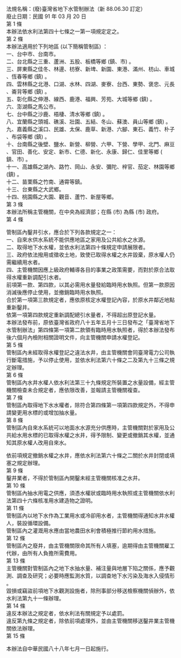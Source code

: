 法規名稱：(廢)臺灣省地下水管制辦法（新 88.06.30 訂定）  
廢止日期：民國 91 年 03 月 20 日  
第 1 條  
本辦法依水利法第四十七條之一第一項規定定之。  
第 2 條  
本辦法適用於下列地區 (以下簡稱管制區) ：  
一、台中市、台南市。  
二、台北縣之三重、蘆洲、五股、板橋等鄉 (鎮、市) 。  
三、屏東縣之佳冬、林邊、枋寮、新埤、新園、東港、滿州、枋山、車城  
、恆春等鄉 (鎮) 。  
四、雲林縣之北港、口湖、水林、四湖、麥寮、台西、東勢、褒忠、元長  
、崙背等鄉 (鎮) 。  
五、彰化縣之伸港、線西、鹿港、福興、芳苑、大城等鄉 (鎮) 。  
六、澎湖縣之馬公市。  
七、台中縣之沙鹿、梧棲、清水等鄉 (鎮) 。  
八、宜蘭縣之頭城、礁溪、壯園、五結、冬山、蘇澳、員山等鄉 (鎮) 。  
九、嘉義縣之溪口、民雄、太保、鹿草、新港、六腳、東石、義竹、朴子  
、布袋等鄉 (鎮) 。  
十、台南縣之後壁、鹽水、新營、柳營、六甲、下營、學甲、北門、麻豆  
、官田、善化、安定、新市、仁德、新化、永康、歸仁、佳里等鄉 (  
鎮、市) 。  
十一、高雄縣之湖內、路竹、岡山、永安、彌陀、梓官、茄定、林園等鄉  
(鎮) 。  
十二、苗栗縣之竹南、通霄等鎮。  
十三、台東縣之大武鄉。  
十四、桃園縣之大園、觀音、蘆竹、新屋等鄉。  
第 3 條  
本辦法所稱主管機關，在中央為經濟部；在縣 (市) 為縣 (市) 政府。  
第 4 條  


管制區內鑿井引水，應合於下列各款規定之一：  
一、自來水供水系統不能供應地區之家用及公共給水之水源。  
二、取得地下水水權，並依水利法第四十條規定申請展限者。  
三、政府依法撥用或徵收土地，致使已取得水權之水井毀棄，原水權人仍  
需繼續用水者。  
四、主管機關因應上級政府輔導各目的事業之政策需要，而對於原合法取  
得水權重新調配引水者。  
前項第一款、第四款，以其必需用水量發給臨時用水執照。但第一款原因  
消滅後應停止使用，並撤銷臨時用水執照。  
合於第一項第三款規定者，應依原核定水權登記內容，於原水井鄰近地點  
重新鑿井。  
依第一項第四款規定重新調配總引水量者，不得超出原登記水量。  
本辦法發布前，原依臺灣省政府八十五年五月十三日發布之「臺灣省地下  
水管制辦法」第四條第一項第二款領有臨時用水執照者，得於本辦法發布  
後六個月內檢附相關證明文件，向主管機關申請水權登記。  
第 5 條  
管制區內未經取得水權登記之違法水井，由主管機關會同臺灣電力公司執  
行斷電措施，予以停止使用，並依水利法第六十條之二及第九十三條之規  
定辦理。  
第 6 條  
管制區內水井水權人依水利法第三十九條規定所裝置之水量設備，經主管  
機關檢查未合規定者，應依限改善，並報請主管機關複查。  
第 7 條  
管制區內取得地下水水權者，除符合第四條第一項第四款規定外，不得申  
請變更用水標的或增加抽水量。  
第 8 條  
管制區內自來水系統可以地面水水源充分供應時，主管機關對於家用及公  
共給水用水標的已取得水權之水井，得予限制、變更或撤銷其水權，並通  
知其原水權人改用自來水。  


依前項規定撤銷水權之水井，應依水利法第六十條之二關於水井封閉或填  
塞之規定辦理。  
第 9 條  
鑿井業者，不得於管制區內開鑿未經主管機關核准之水井。  
第 10 條  
管制區內抽水用電之供應，須憑水權狀或臨時用水執照或主管機關依水利  
法第四十六條核准用水建造物之證明。  
第 11 條  
管制區內以地下水作為工業用水或冷卻用水者，主管機關得通知水井水權  
人，裝設循環設備。  
管制區內之灌溉用水應由當地農田水利會積極推行節約用水措施。  
第 12 條  
管制區內之廢井，由主管機關限命其所有人填塞，逾期得由主管機關雇工  
代辦，由所有人負擔所需費用。  
第 13 條  
主管機關對管制區內之地下水抽水量、補注量與地層下陷之關係，應予觀  
測、調查及研究；必要時應監測水質，以調查地下水污染及海水入侵情形  
。  
毀損或竊盜前項地下水觀測設施者，除刑事部分移送檢察機關偵辦外，依  
水利法第九十一條辦理。  
第 14 條  
違反本辦法之規定者，依水利法有關規定予以處罰。  
違反第九條之規定者，除依前項處理外，並由主管機關移送鑿井業主管機  
關依法辦理。  
第 15 條  


本辦法自中華民國八十八年七月一日起施行。  


